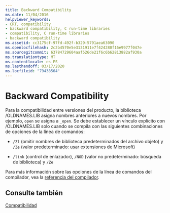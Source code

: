 ```yaml
---
title: Backward Compatibility
ms.date: 11/04/2016
helpviewer_keywords:
- CRT, compatibility
- backward compatibility, C run-time libraries
- compatibility, C run-time libraries
- backward compatibility
ms.assetid: cc3175cf-97fd-492f-b329-5791aea63090
ms.openlocfilehash: 2c2b4570e5e3131911e7f424280f16e9977f047e
ms.sourcegitcommit: 63784729604aaf526de21f6c6b62813882af930a
ms.translationtype: MT
ms.contentlocale: es-ES
ms.lasthandoff: 03/17/2020
ms.locfileid: "79438564"
---
```

# <a name="backward-compatibility"></a>Backward Compatibility

Para la compatibilidad entre versiones del producto, la biblioteca /OLDNAMES.LIB asigna nombres anteriores a nuevos nombres. Por ejemplo, `open` se asigna a `_open`. Se debe establecer un vínculo explícito con /OLDNAMES.LIB solo cuando se compila con las siguientes combinaciones de opciones de la línea de comandos:

- `/Zl` (omitir nombres de biblioteca predeterminados del archivo objeto) y `/Ze` (valor predeterminado: usar extensiones de Microsoft)

- `/link` (control de enlazador), `/NOD` (valor no predeterminado: búsqueda de biblioteca) y `/Ze`

Para más información sobre las opciones de la línea de comandos del compilador, vea la [referencia del compilador](../build/reference/compiler-options.md).

## <a name="see-also"></a>Consulte también

[Compatibilidad](../c-runtime-library/compatibility.md)
